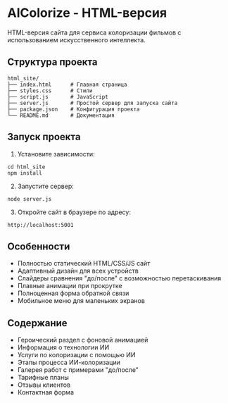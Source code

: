 # AIColorize - HTML-версия

HTML-версия сайта для сервиса колоризации фильмов с использованием искусственного интеллекта.

## Структура проекта

```
html_site/
├── index.html      # Главная страница
├── styles.css      # Стили
├── script.js       # JavaScript
├── server.js       # Простой сервер для запуска сайта
├── package.json    # Конфигурация проекта
└── README.md       # Документация
```

## Запуск проекта

1. Установите зависимости:
```
cd html_site
npm install
```

2. Запустите сервер:
```
node server.js
```

3. Откройте сайт в браузере по адресу:
```
http://localhost:5001
```

## Особенности

- Полностью статический HTML/CSS/JS сайт
- Адаптивный дизайн для всех устройств
- Слайдеры сравнения "до/после" с возможностью перетаскивания
- Плавные анимации при прокрутке
- Полноценная форма обратной связи
- Мобильное меню для маленьких экранов

## Содержание

- Героический раздел с фоновой анимацией
- Информация о технологии ИИ
- Услуги по колоризации с помощью ИИ
- Этапы процесса ИИ-колоризации
- Галерея работ с примерами "до/после"
- Тарифные планы
- Отзывы клиентов
- Контактная форма